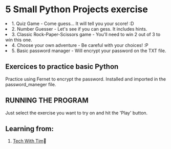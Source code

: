 # 5 Small Python Projects exercise

<li>1. Quiz Game - Come guess... It will tell you your score! :D </li>
<li>2. Number Guesser - Let's see if you can gess. It includes hints.</li>
<li>3. Classic Rock-Paper-Scissors game - You'll need to win 2 out of 3 to win this one.</li>
<li>4. Choose your own adventure - Be careful with your choices! :P</li>
<li>5. Basic password manager - Will encrypt your password on the TXT file.</li>



## Exercices to practice basic Python

Practice using Fernet to encrypt the password.
Installed and imported in the password_maneger file.



## RUNNING THE PROGRAM
Just select the exercise you want to try on and hit the 'Play' button.


## Learning from:

1. [Tech With Tim](https://www.youtube.com/@TechWithTim)👀
